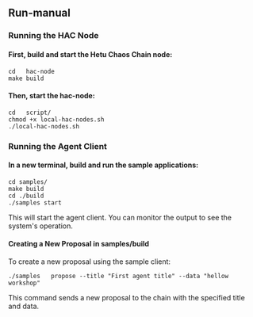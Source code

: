 ## Run-manual

### Running the HAC Node

#### First, build and start the Hetu Chaos Chain node:

```
cd   hac-node
make build
```

#### Then, start the hac-node:
```
cd   script/
chmod +x local-hac-nodes.sh
./local-hac-nodes.sh
```

### Running the Agent Client

#### In a new terminal, build and run the sample applications:
```
cd samples/
make build
cd ./build
./samples start         
```
This will start the agent client. You can monitor the output to see the system's operation.


#### Creating a New Proposal in samples/build

To create a new proposal using the sample client:
```
./samples   propose --title "First agent title" --data "hellow workshop"   
```
This command sends a new proposal to the chain with the specified title and data.